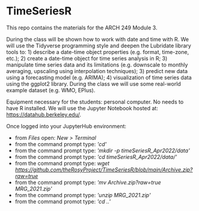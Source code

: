 # TimeSeriesR

This repo contains the materials for the ARCH 249 Module 3. 

During the class will be shown how to work with date and time with R. We will use the Tidyverse programming style and deepen the Lubridate library tools to: 1) describe a date-time object properties (e.g. format, time-zone, etc.); 2) create a date-time object for time series analysis in R; 3) manipulate time series data and its limitations (e.g. downscale to monthly averaging, upscaling using interpolation techniques); 3) predict new data using a forecasting model (e.g. ARIMA); 4) visualization of time series data using the ggplot2 library. During the class we will use some real-world example dataset (e.g. WMO, EPlus).

Equipment necessary for the students: personal computer. No needs to have R installed. We will use the Jupyter Notebook hosted at: 
<https://datahub.berkeley.edu/>.

Once logged into your JupyterHub environment:

- from *Files* open: *New > Terminal*
- from the command prompt type: *'cd'* 
- from the command prompt type: *'mkdir -p timeSeriesR_Apr2022/data'*
- from the command prompt type: *'cd timeSeriesR_Apr2022/data/'*
- from the command prompt type: *wget https://github.com/theRosyProject/TimeSeriesR/blob/main/Archive.zip?raw=true*
- from the command prompt type: *'mv Archive.zip\?raw\=true MRG_2021.zip'*
- from the command prompt type: *'unzip MRG_2021.zip'*
- from the command promot type: *'cd ..'*
